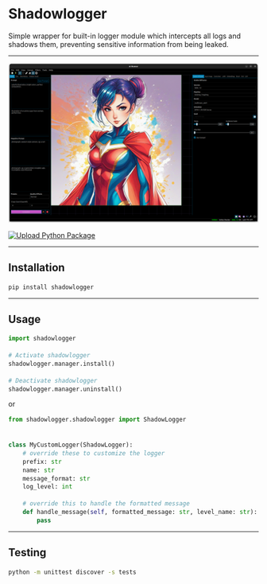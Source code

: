 # Shadowlogger

Simple wrapper for built-in logger module which intercepts all logs and shadows them, preventing sensitive information from being leaked.

---

![img.png](img.png)

[![Upload Python Package](https://github.com/Capsize-Games/shadowlogger/actions/workflows/python-publish.yml/badge.svg)](https://github.com/Capsize-Games/shadowlogger/actions/workflows/python-publish.yml)

---

## Installation

```bash
pip install shadowlogger
```

---

## Usage

```python
import shadowlogger

# Activate shadowlogger
shadowlogger.manager.install()

# Deactivate shadowlogger
shadowlogger.manager.uninstall()
```

or 

```python
from shadowlogger.shadowlogger import ShadowLogger


class MyCustomLogger(ShadowLogger):
    # override these to customize the logger
    prefix: str
    name: str
    message_format: str
    log_level: int
    
    # override this to handle the formatted message
    def handle_message(self, formatted_message: str, level_name: str):
        pass
```

---

## Testing

```bash
python -m unittest discover -s tests
```
